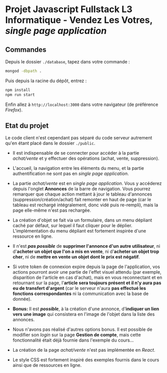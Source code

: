 # Projet Javascript Fullstack L3 Informatique - Vendez Les Votres, *single page application*

## Commandes

Depuis le dossier `./database`,  tapez dans votre commande :

```bash
mongod -dbpath .
```

Puis depuis la racine du dépôt, entrez :

```bash
npm install
npm run start
```

Enfin allez à `http://localhost:3000` dans votre navigateur (de préférence *Firefox*).

## Etat du projet

Le code client n'est cependant pas séparé du code serveur autrement qu'en étant placé dans le dossier `./public`.

* Il est indispensable de se connecter pour accéder à la partie *achat/vente* et y effectuer des opérations (achat, vente, suppression).

* L'accueil, la navigation entre les éléments du menu, et la partie authentification ne sont pas en *single page application*.

* La partie *achat/vente*  est en *single page application*. Vous y accéderez depuis l'onglet **Annonces** de la barre de navigation. Vous pourrez remarquer que chaque action mettant à jour le tableau d'annonces (suppression/création/achat) fait remonter en haut de page (car le tableau est rechargé intégralement, donc vidé puis re-rempli), mais la page elle-même n'est pas rechargée.

* La création d'objet se fait via un formulaire, dans un menu dépliant caché par défaut, sur lequel il faut cliquer pour le déplier. L'implémentation du menu dépliant est fortement inspirée d'une ressource en ligne.

* Il n'est ***pas possible*** de **supprimer l'annonce d'un autre utilisateur**, ni d'**acheter un objet que l'on a mis en vente**, ni d'**acheter un objet trop cher**, ni de **mettre en vente un objet dont le prix est négatif**.

* Si votre token de connexion expire depuis la page de l'application, vos actions pourront avoir une partie de l'effet visuel attendu (par exemple, disparition de l'article en cas d'achat), mais en vous reconnectant et en retournant sur la page, l'**article sera toujours présent et il n'y aura pas eu de transfert d'argent** (car le serveur n'aura **pas effectué les fonctions correspondantes** ni la communication avec la base de donnée).

* **Bonus:** Il est ***possible***, à la création d'une annonce, d'**indiquer un lien vers une image** qui consistera en l'image de l'objet dans la liste des annonces. 

* Nous n'avons pas réalisé d'autres options bonus. Il est possible de modifier son *login* sur la page **Gestion de compte**, mais cette fonctionnalité était déjà fournie dans l'exemple du cours...

* La création de la page *achat/vente* n'est pas implémentée en *React*.

* Le style CSS est fortement inspiré des exemples fournis dans le cours ainsi que de ressources en ligne.
